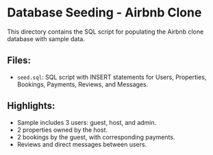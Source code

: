 # Database Seeding - Airbnb Clone

This directory contains the SQL script for populating the Airbnb clone database with sample data.

## Files:

- `seed.sql`: SQL script with INSERT statements for Users, Properties, Bookings, Payments, Reviews, and Messages.

## Highlights:

- Sample includes 3 users: guest, host, and admin.
- 2 properties owned by the host.
- 2 bookings by the guest, with corresponding payments.
- Reviews and direct messages between users.
